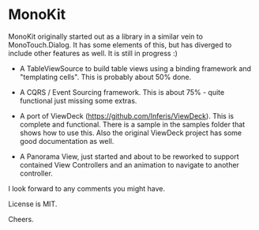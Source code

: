 MonoKit
=======

MonoKit originally started out as a library in a similar vein to MonoTouch.Dialog.  It has some elements of this, but has diverged to include other features as well.  It is still in progress :)

- A TableViewSource to build table views using a binding framework and "templating cells".  This is probably about 50% done.

- A CQRS / Event Sourcing framework.  This is about 75% - quite functional just missing some extras.

- A port of ViewDeck (https://github.com/Inferis/ViewDeck).  This is complete and functional.  There is a sample in the samples folder that shows how to use this.  Also the original ViewDeck project has some good documentation as well.

- A Panorama View, just started and about to be reworked to support contained View Controllers and an animation to navigate to another controller.



I look forward to any comments you might have.

License is MIT.

Cheers.